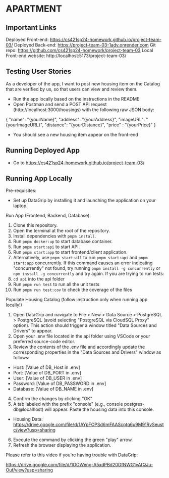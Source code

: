 # APARTMENT

## Important Links

Deployed Front-end: https://cs421sp24-homework.github.io/project-team-03/
Deployed Back-end: https://project-team-03-1adv.onrender.com
Git repo: https://github.com/cs421sp24-homework/project-team-03
Local Front-end website: http://localhost:5173/project-team-03/

## Testing User Stories

As a developer of the app, I want to post new housing item on the Catalog that are verified by us, so that users can view and review them.
- Run the app locally based on the instructions in the README
- Open Postman and send a POST API request (http://localhost:3000/housings) with the following raw JSON body:

{
  "name": "{yourName}",
  "address": "{yourAddress}",
  "imageURL": "{yourImageURL}",
  "distance": "{yourDistance}",
  "price" : "{yourPrice}"
}

- You should see a new housing item appear on the front-end

## Running Deployed App

- Go to https://cs421sp24-homework.github.io/project-team-03/

## Running App Locally

Pre-requisites:
- Set up DataGrip by installing it and launching the application on your laptop.

Run App (Frontend, Backend, Database):
1. Clone this repository.
2. Open the terminal at the root of the repository.
3. Install dependencies with `pnpm install`.
4. Run `pnpm docker:up` to start database container.
5. Run `pnpm start:api` to start API.
6. Run `pnpm start:app` to start frontend/client application.
7. Alternatively, use `pnpm start:all` to run `pnpm start:api` and `pnpm start:app` concurrently. 
If this command causes an error indicating "concurrently" not found, try running `pnpm install -g concurrently` or 
`npm install -g concurrently` and try again.
If you are trying to run tests:
1. `cd api` into the api folder
2. Run `pnpm run test` to run all the unit tests
3. Run `pnpm run test:cov` to check the coverage of the files

Populate Housing Catalog (follow instruction only when running app locally!)
1. Open DataGrip and navigate to File > New > Data Source > PostgreSQL > PostgreSQL (avoid selecting "PostgreSQL via CloudSQL Proxy" option). This action should trigger a window titled "Data Sources and Drivers" to appear.
2. Open your .env file located in the api folder using VSCode or your preferred source-code editor.
3. Review the contents of the .env file and accordingly update the corresponding properties in the "Data Sources and Drivers" window as follows:
- Host: [Value of DB_Host in .env]
- Port: [Value of DB_PORT in .env]
- User: [Value of DB_USER in .env]
- Password: [Value of DB_PASSWORD in .env]
- Database: [Value of DB_NAME in .env]
4. Confirm the changes by clicking "OK"
5. A tab labeled with the prefix "console" (e.g., console postgres-db@localhost) will appear. Paste the housing data into this console.
- Housing Data: https://drive.google.com/file/d/1AYpFOPSd6mFAAScptq6u9M91RvSeustc/view?usp=sharing
6. Execute the command by clicking the green "play" arrow.
7. Refresh the browser displaying the application.

Please refer to this video if you're having trouble with DataGrip:

https://drive.google.com/file/d/1OOWeng-A5xdPBd20GfNWG1vAfQJu-Ouf/view?usp=sharing

